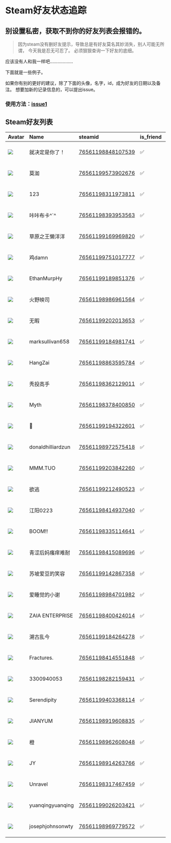 # Steam好友状态追踪
## 别设置私密，获取不到你的好友列表会报错的。

> 因为steam没有删好友提示，导致总是有好友莫名其妙消失，别人可能无所谓，
> 今天我是忍无可忍了。 必须狠狠查询一下好友的底细。

应该没有人和我一样吧………………

下面就是一些例子。

如果你有别的更好的建议，除了下面的头像，名字，id，成为好友的日期以及备注。 想要加新的记录信息的，可以提出issue。

### 使用方法：[issue1](https://github.com/systemannounce/SteamFriends/issues/1)


## Steam好友列表
| Avatar                                                                            | Name              | steamid                                                                     | is_friend   | BFD                 | removed_time   | Remark   |
|:----------------------------------------------------------------------------------|:------------------|:----------------------------------------------------------------------------|:------------|:--------------------|:---------------|:---------|
| ![](https://avatars.steamstatic.com/65a43583175685da968338d5ef7108c61a7a143d.jpg) | 就决定是你了！           | [76561198848107539](https://steamcommunity.com/profiles/76561198848107539/) | ✅           | 2019-03-10 01:24:51 |                |          |
| ![](https://avatars.steamstatic.com/fef49e7fa7e1997310d705b2a6158ff8dc1cdfeb.jpg) | 莫洳                | [76561199573902676](https://steamcommunity.com/profiles/76561199573902676/) | ✅           | 2023-11-27 14:26:48 |                |          |
| ![](https://avatars.steamstatic.com/21fcbdde9e8e05868c2ad1b68eafd675552a592c.jpg) | 123               | [76561198311973811](https://steamcommunity.com/profiles/76561198311973811/) | ✅           | 2020-04-04 04:56:18 |                |          |
| ![](https://avatars.steamstatic.com/c2c51159307ac0e5c3960f0df31732a07cd85cd0.jpg) | 咔咔布卡^`^           | [76561198393953563](https://steamcommunity.com/profiles/76561198393953563/) | ✅           | 2023-04-02 14:53:58 |                |          |
| ![](https://avatars.steamstatic.com/0277e39420f9d416b4e8714b2af18a3cb2aa4784.jpg) | 草原之王懒洋洋           | [76561199169969820](https://steamcommunity.com/profiles/76561199169969820/) | ✅           | 2021-11-12 14:27:34 |                |          |
| ![](https://avatars.steamstatic.com/090cd4cf435eba42d4f21eb7ebc3fce372d4ac2f.jpg) | 鸡damn             | [76561199751017777](https://steamcommunity.com/profiles/76561199751017777/) | ✅           | 2024-07-29 14:57:43 |                |          |
| ![](https://avatars.steamstatic.com/fef49e7fa7e1997310d705b2a6158ff8dc1cdfeb.jpg) | EthanMurpHy       | [76561199189851376](https://steamcommunity.com/profiles/76561199189851376/) | ✅           | 2021-07-14 14:44:17 |                |          |
| ![](https://avatars.steamstatic.com/f3d05db4d8557efbcdbfb337f4176abe9fcb5c1b.jpg) | 火野映司              | [76561198986961564](https://steamcommunity.com/profiles/76561198986961564/) | ✅           | 2020-04-07 05:53:07 |                |          |
| ![](https://avatars.steamstatic.com/1c0b5c37a442a2d39f32902ec42f2e26ba6a142e.jpg) | 无暇                | [76561199202013653](https://steamcommunity.com/profiles/76561199202013653/) | ✅           | 2021-08-27 14:20:00 |                |          |
| ![](https://avatars.steamstatic.com/fef49e7fa7e1997310d705b2a6158ff8dc1cdfeb.jpg) | marksullivan658   | [76561199184981741](https://steamcommunity.com/profiles/76561199184981741/) | ✅           | 2021-07-06 00:19:02 |                |          |
| ![](https://avatars.steamstatic.com/b1cc33acebcb1b0eae150e9df327f8814eede56f.jpg) | HangZai           | [76561198863595784](https://steamcommunity.com/profiles/76561198863595784/) | ✅           | 2019-03-10 00:19:16 |                |          |
| ![](https://avatars.steamstatic.com/741f92c5315eed624ad52beb523d8aaf404fd021.jpg) | 秃投高手              | [76561198362129011](https://steamcommunity.com/profiles/76561198362129011/) | ✅           | 2021-07-03 06:13:22 |                |          |
| ![](https://avatars.steamstatic.com/148ff422f2245ab66abfeabf3f7506861d6b703b.jpg) | Myth              | [76561198378400850](https://steamcommunity.com/profiles/76561198378400850/) | ✅           | 2018-06-18 05:22:18 |                |          |
| ![](https://avatars.steamstatic.com/b8abd274ab68b6589536960fb7cbf7a1f4863966.jpg) | 🍔                 | [76561199194322601](https://steamcommunity.com/profiles/76561199194322601/) | ✅           | 2021-11-08 16:12:33 |                |          |
| ![](https://avatars.steamstatic.com/fef49e7fa7e1997310d705b2a6158ff8dc1cdfeb.jpg) | donaldhilliardzun | [76561198972575418](https://steamcommunity.com/profiles/76561198972575418/) | ✅           | 2019-07-10 09:11:33 |                |          |
| ![](https://avatars.steamstatic.com/1191c81a57194f64acfcda94f0fd0cb94e92eff7.jpg) | MMM.TUO           | [76561199203842260](https://steamcommunity.com/profiles/76561199203842260/) | ✅           | 2022-12-20 14:00:51 |                |          |
| ![](https://avatars.steamstatic.com/fef49e7fa7e1997310d705b2a6158ff8dc1cdfeb.jpg) | 欲逃                | [76561199212490523](https://steamcommunity.com/profiles/76561199212490523/) | ✅           | 2022-10-04 15:14:50 |                |          |
| ![](https://avatars.steamstatic.com/148ff422f2245ab66abfeabf3f7506861d6b703b.jpg) | 江阳0223            | [76561198414937040](https://steamcommunity.com/profiles/76561198414937040/) | ✅           | 2021-09-13 13:56:23 |                |          |
| ![](https://avatars.steamstatic.com/c9b98db436f2cecab80b3a26aeb7d68163e6e4db.jpg) | BOOM!!            | [76561198335114641](https://steamcommunity.com/profiles/76561198335114641/) | ✅           | 2022-10-14 15:39:38 |                |          |
| ![](https://avatars.steamstatic.com/fd49ed3fd96ed555fd0dfe6b0c28e494232c1084.jpg) | 青涩后妈瘙痒难耐          | [76561198415089696](https://steamcommunity.com/profiles/76561198415089696/) | ✅           | 2018-06-29 13:49:01 |                |          |
| ![](https://avatars.steamstatic.com/ee0e6adb9c075b0b40cbedba2f8699d1c040ca6c.jpg) | 苏坡爱豆的笑容           | [76561199142867358](https://steamcommunity.com/profiles/76561199142867358/) | ✅           | 2022-01-01 06:46:12 |                |          |
| ![](https://avatars.steamstatic.com/500063664481d43d7e05109edb0c8269f9793775.jpg) | 爱睡觉的小谢            | [76561198984701982](https://steamcommunity.com/profiles/76561198984701982/) | ✅           | 2021-08-05 13:29:55 |                |          |
| ![](https://avatars.steamstatic.com/148ff422f2245ab66abfeabf3f7506861d6b703b.jpg) | ZAIA ENTERPRISE   | [76561198400424014](https://steamcommunity.com/profiles/76561198400424014/) | ✅           | 2022-10-31 11:46:55 |                |          |
| ![](https://avatars.steamstatic.com/8c3e6eaff399e002fb18d804ffb2547d93720dae.jpg) | 溯古乱今              | [76561199184264278](https://steamcommunity.com/profiles/76561199184264278/) | ✅           | 2021-07-17 07:48:04 |                |          |
| ![](https://avatars.steamstatic.com/50767cea96889a121066ed45c098873cb258f8f3.jpg) | Fractures.        | [76561198414551848](https://steamcommunity.com/profiles/76561198414551848/) | ✅           | 2018-06-26 13:25:18 |                |          |
| ![](https://avatars.steamstatic.com/fef49e7fa7e1997310d705b2a6158ff8dc1cdfeb.jpg) | 3300940053        | [76561198282159431](https://steamcommunity.com/profiles/76561198282159431/) | ✅           | 2018-07-13 05:02:31 |                |          |
| ![](https://avatars.steamstatic.com/7fcf078a655824c886971191bbfa142aab6e8588.jpg) | Serendipity       | [76561199403368114](https://steamcommunity.com/profiles/76561199403368114/) | ✅           | 2024-07-29 14:55:32 |                |          |
| ![](https://avatars.steamstatic.com/fef49e7fa7e1997310d705b2a6158ff8dc1cdfeb.jpg) | JIANYUM           | [76561198919608835](https://steamcommunity.com/profiles/76561198919608835/) | ✅           | 2019-05-17 06:42:23 |                |          |
| ![](https://avatars.steamstatic.com/763be6fa2ab25968efba9183642cb446a19e4dfd.jpg) | 橙                 | [76561198962608048](https://steamcommunity.com/profiles/76561198962608048/) | ✅           | 2022-03-02 16:14:42 |                |          |
| ![](https://avatars.steamstatic.com/95fe3a2936474fe9d11a3e4c017dcfde27a0471f.jpg) | JY                | [76561198914263766](https://steamcommunity.com/profiles/76561198914263766/) | ✅           | 2020-08-06 07:43:55 |                |          |
| ![](https://avatars.steamstatic.com/5bd4aa86ba2ffcf9415e46d1359bb3424fd6da68.jpg) | Unravel           | [76561198317467459](https://steamcommunity.com/profiles/76561198317467459/) | ✅           | 2021-11-08 16:41:45 |                |          |
| ![](https://avatars.steamstatic.com/84586043d302b61282c812d64ea54262c9b31e36.jpg) | yuanqingyuanqing  | [76561199026203421](https://steamcommunity.com/profiles/76561199026203421/) | ✅           | 2020-03-10 13:21:30 |                |          |
| ![](https://avatars.steamstatic.com/cbc910b68a51cfb6b2824ef6f0039b3415b3c7ac.jpg) | josephjohnsonwty  | [76561198969779572](https://steamcommunity.com/profiles/76561198969779572/) | ✅           | 2021-06-27 11:05:08 |                |          |